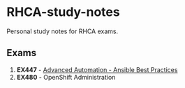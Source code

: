 # RHCA-study-notes
Personal study notes for RHCA exams.

## Exams

1. **EX447** - [Advanced Automation - Ansible Best Practices](https://github.com/alephgamma/RHCA-study-notes/blob/main/1_EX447_study_notes.md)
2. **EX480** - OpenShift Administration
